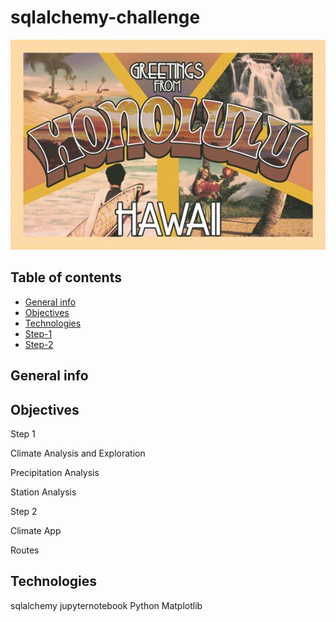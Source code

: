 # sqlalchemy-challenge

![alt text](Images/honolulu_postcard.jpg)

## Table of contents
* [General info](#general-info)
* [Objectives](#objectives)
* [Technologies](#technologies)
* [Step-1](#Step-1)
* [Step-2](#Step-2)

## General info
## Objectives

Step 1

Climate Analysis and Exploration

Precipitation Analysis

Station Analysis

Step 2

Climate App

Routes

## Technologies

sqlalchemy
jupyternotebook
Python
Matplotlib